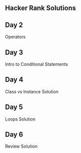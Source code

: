 Hacker Rank Solutions
---------------------
Day 2
-----
Operators

Day 3
-----
Intro to Conditional Statements

Day 4
-----
Class vs Instance Solution

Day 5
-----
Loops Solution

Day 6
-----
Review Solution